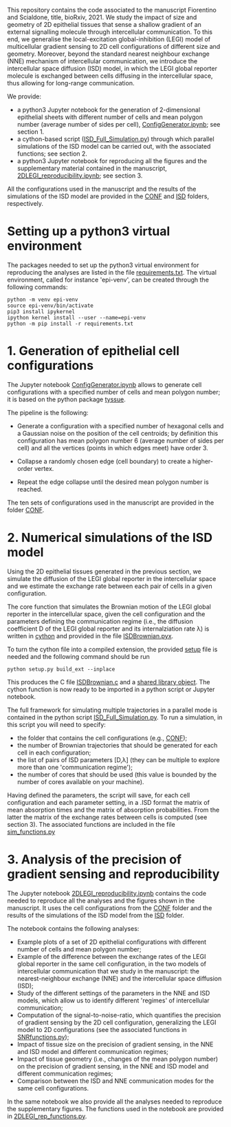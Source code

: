 This repository contains the code associated to the manuscript Fiorentino and Scialdone, title, bioRxiv, 2021. We study the impact of size and geometry of 2D epithelial tissues that sense a shallow gradient of an external signalling molecule through intercellular communication. To this end, we generalise the local-excitation global-inhibition (LEGI) model of multicellular gradient sensing to 2D cell configurations of different size and geometry. Moreover, beyond the standard nearest neighbour exchange (NNE) mechanism of intercellular communication, we introduce the intercellular space diffusion (ISD) model, in which the LEGI global reporter molecule is exchanged between cells diffusing in the intercellular space, thus allowing for long-range communication.

 We provide: 
- a python3 Jupyter notebook for the generation of 2-dimensional epithelial sheets with different number of cells and mean polygon number (average number of sides per cell), [ConfigGenerator.ipynb](/ConfigGenerator.ipynb); see section 1.
- a cython-based script ([ISD_Full_Simulation.py](/ISD_Full_Simulation.py)) through which parallel simulations of the ISD model can be carried out, with the associated functions; see section 2.
- a python3 Jupyter notebook for reproducing all the figures and the supplementary material contained in the manuscript, [2DLEGI_reproducibility.ipynb](/2DLEGI_reproducibility.ipynb); see section 3.

All the configurations used in the manuscript and the results of the simulations of the ISD model are provided in the [CONF](/CONF/) and [ISD](/ISD/) folders, respectively.

# Setting up a python3 virtual environment

The packages needed to set up the python3 virtual environment for reproducing the analyses are listed in the file [requirements.txt](/requirements.txt).
The virtual environment, called for instance 'epi-venv', can be created through the following commands:

```
python -m venv epi-venv
source epi-venv/bin/activate
pip3 install ipykernel
ipython kernel install --user --name=epi-venv
python -m pip install -r requirements.txt
```


# 1. Generation of epithelial cell configurations

The Jupyter notebook [ConfigGenerator.ipynb](/ConfigGenerator.ipynb) allows to generate cell configurations with a specified number of cells and mean polygon number; it is based on the python package [tyssue](https://github.com/DamCB/tyssue). 

The pipeline is the following:
- Generate a configuration with a specified number of hexagonal cells and a Gaussian noise on the position of the cell centroids; by definition this configuration has mean polygon number 6 (average number of sides per cell) and all the vertices (points in which edges meet) have order 3.

- Collapse a randomly chosen edge (cell boundary) to create a higher-order vertex.

- Repeat the edge collapse until the desired mean polygon number is reached.

The ten sets of configurations used in the manuscript are provided in the folder [CONF](/CONF/).

# 2. Numerical simulations of the ISD model

Using the 2D epithelial tissues generated in the previous section, we simulate the diffusion of the LEGI global reporter in the intercellular space and we estimate the exchange rate between each pair of cells in a given configuration.

The core function that simulates the Brownian motion of the LEGI global reporter in the intercellular space, given the cell configuration and the parameters defining the communication regime (i.e., the diffusion coefficient D of the LEGI global reporter and its internalziation rate &lambda;) is written in [cython](https://cython.readthedocs.io/en/latest/) and provided in the file [ISDBrownian.pyx](/ISDBrownian.pyx).

To turn the cython file into a compiled extension, the provided [setup](/setup.py) file is needed and the following command should be run

```
python setup.py build_ext --inplace
```

This produces the C file [ISDBrownian.c](/ISDBrownian.c) and a [shared library object](/LISBrownian.cpython-37m-x86_64-linux-gnu.so). The cython function is now ready to be imported in a python script or Jupyter notebook.

The full framework for simulating multiple trajectories in a parallel mode is contained in the python script [ISD_Full_Simulation.py](/ISD_Full_Simulation.py). To run a simulation, in this script you will need to specify:
- the folder that contains the cell configurations (e.g., [CONF](/CONF/)); 
- the number of Brownian trajectories that should be generated for each cell in each configuration;
- the list of pairs of ISD parameters [D,&lambda;] (they can be multiple to explore more than one 'communication regime');
- the number of cores that should be used (this value is bounded by the number of cores available on your machine).

Having defined the parameters, the script will save, for each cell configuration and each parameter setting, in a .ISD format the matrix of mean absorption times and the matrix of absorption probabilities. From the latter the matrix of the exchange rates between cells is computed (see section 3). The associated functions are included in the file [sim_functions.py](/sim_functions.py)

# 3. Analysis of the precision of gradient sensing and reproducibility

The Jupyter notebook [2DLEGI_reproducibility.ipynb](/2DLEGI_reproducibility.ipynb) contains the code needed to reproduce all the analyses and the figures shown in the manuscript. It uses the cell configurations from the [CONF](/CONF/) folder and the results of the simulations of the ISD model from the [ISD](/ISD/) folder.

The notebook contains the following analyses:

- Example plots of a set of 2D epithelial configurations with different number of cells and mean polygon number;
- Example of the difference between the exchange rates of the LEGI global reporter in the same cell configuration, in the two models of intercellular communication that we study in the manuscript: the nearest-neighbour exchange (NNE) and the intercellular space diffusion (ISD);
- Study of the different settings of the parameters in the NNE and ISD models, which allow us to identify different 'regimes' of intercellular communication;
- Computation of the signal-to-noise-ratio, which quantifies the precision of gradient sensing by the 2D cell configuration, generalizing the LEGI model to 2D configurations (see the associated functions in [SNRfunctions.py](/SNRfunctions.py));
- Impact of tissue size on the precision of gradient sensing, in the NNE and ISD model and different communication regimes;
- Impact of tissue geometry (i.e., changes of the mean polygon number) on the precision of gradient sensing, in the NNE and ISD model and different communication regimes;
- Comparison between the ISD and NNE communication modes for the same cell configurations.

In the same notebook we also provide all the analyses needed to reproduce the supplementary figures. The functions used in the notebook are provided in [2DLEGI_rep_functions.py](2DLEGI_rep_functions.py).
